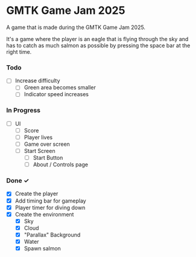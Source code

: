 # GMTK Game Jam 2025

A game that is made during the GMTK Game Jam 2025.

It's a game where the player is an eagle that is flying through the sky and has to catch as much salmon as possible by pressing the space bar at the right time.

### Todo

- [ ] Increase difficulty
  - [ ] Green area becomes smaller
  - [ ] Indicator speed increases

### In Progress

- [ ] UI
  - [ ] Score
  - [ ] Player lives
  - [ ] Game over screen
  - [ ] Start Screen
    - [ ] Start Button
    - [ ] About / Controls page

### Done ✓

- [x] Create the player
- [x] Add timing bar for gameplay
- [x] Player timer for diving down
- [x] Create the environment
  - [x] Sky
  - [x] Cloud
  - [x] "Parallax" Background
  - [x] Water
  - [x] Spawn salmon
